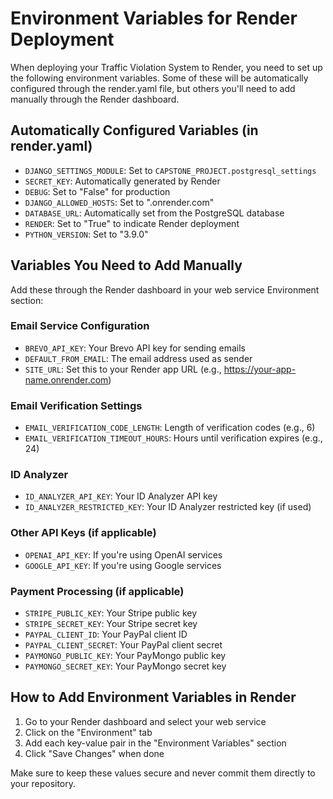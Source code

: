 # Environment Variables for Render Deployment

When deploying your Traffic Violation System to Render, you need to set up the following environment variables. Some of these will be automatically configured through the render.yaml file, but others you'll need to add manually through the Render dashboard.

## Automatically Configured Variables (in render.yaml)

- `DJANGO_SETTINGS_MODULE`: Set to `CAPSTONE_PROJECT.postgresql_settings`
- `SECRET_KEY`: Automatically generated by Render
- `DEBUG`: Set to "False" for production
- `DJANGO_ALLOWED_HOSTS`: Set to ".onrender.com"
- `DATABASE_URL`: Automatically set from the PostgreSQL database
- `RENDER`: Set to "True" to indicate Render deployment
- `PYTHON_VERSION`: Set to "3.9.0"

## Variables You Need to Add Manually

Add these through the Render dashboard in your web service Environment section:

### Email Service Configuration
- `BREVO_API_KEY`: Your Brevo API key for sending emails
- `DEFAULT_FROM_EMAIL`: The email address used as sender
- `SITE_URL`: Set this to your Render app URL (e.g., https://your-app-name.onrender.com)

### Email Verification Settings
- `EMAIL_VERIFICATION_CODE_LENGTH`: Length of verification codes (e.g., 6)
- `EMAIL_VERIFICATION_TIMEOUT_HOURS`: Hours until verification expires (e.g., 24)

### ID Analyzer
- `ID_ANALYZER_API_KEY`: Your ID Analyzer API key
- `ID_ANALYZER_RESTRICTED_KEY`: Your ID Analyzer restricted key (if used)

### Other API Keys (if applicable)
- `OPENAI_API_KEY`: If you're using OpenAI services
- `GOOGLE_API_KEY`: If you're using Google services

### Payment Processing (if applicable)
- `STRIPE_PUBLIC_KEY`: Your Stripe public key
- `STRIPE_SECRET_KEY`: Your Stripe secret key
- `PAYPAL_CLIENT_ID`: Your PayPal client ID
- `PAYPAL_CLIENT_SECRET`: Your PayPal client secret
- `PAYMONGO_PUBLIC_KEY`: Your PayMongo public key
- `PAYMONGO_SECRET_KEY`: Your PayMongo secret key

## How to Add Environment Variables in Render

1. Go to your Render dashboard and select your web service
2. Click on the "Environment" tab
3. Add each key-value pair in the "Environment Variables" section
4. Click "Save Changes" when done

Make sure to keep these values secure and never commit them directly to your repository. 